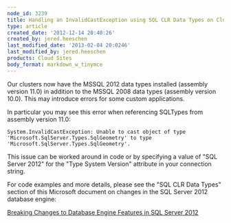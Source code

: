 ```yaml
---
node_id: 3239
title: Handling an InvalidCastException using SQL CLR Data Types on Cloud Sites
type: article
created_date: '2012-12-14 20:40:26'
created_by: jered.heeschen
last_modified_date: '2013-02-04 20:0246'
last_modified_by: jered.heeschen
products: Cloud Sites
body_format: markdown_w_tinymce
---
```


Our clusters now have the MSSQL 2012 data types installed (assembly version 11.0) in addition to the MSSQL 2008 data types (assembly version 10.0).  This may introduce errors for some custom applications.

In particular you may see this error when referencing SQLTypes from assembly version 11.0:

    System.InvalidCastException: Unable to cast object of type 'Microsoft.SqlServer.Types.SqlGeometry' to type 'Microsoft.SqlServer.Types.SqlGeometry'.

This issue can be worked around in code or by specifying a value of "SQL Server 2012" for the "Type System Version" attribute in your connection string.

For code examples and more details, please see the "SQL CLR Data Types" section of this Microsoft document on changes in the SQL Server 2012 database engine:

[Breaking Changes to Database Engine Features in SQL Server 2012](http://msdn.microsoft.com/en-us/library)
